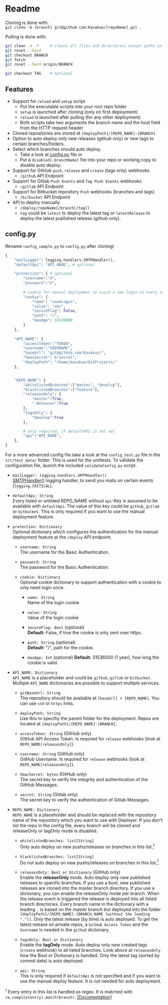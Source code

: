 # Readme

Cloning is done with:  
`git clone -b [branch] git@github.com:Kavakuo/[repoName].git .`

Pulling is done with:
```bash
git clean -d -f     # cleans all files and directories except paths in ignore file
git reset --hard
git checkout BRANCH
git fetch
git reset --hard origin/BRANCH

git checkout TAG    # optional
```

## Features
* Support for `reload` and `setup` script
    * Put the executable scripts into your root repo folder
    * `setup` is launched after cloning (only on first deployment)
    * `reload` is launched after pulling (for any other deployment)
    * Both scripts take two arguments the branch name and the host field from the HTTP request header
* Cloned repositories are stored at `[deployPath]/[REPO_NAME]-[BRANCH]`
* Option to auto deploy only new releases (github only) or new tags to certain branches/folders.
* Select which branches should auto deploy.
    * Take a look at [config.py](#configpy) file or
    * Put a `disabled[-branchName]` file into your repo or working copy to disable auto deploy.
* Support for GitHub `push`, `release` and `create` (tags only) webhooks
    * `/github` API Endpoint
* Support for Gitlab `Push Events` and `Tag Push Events` webhooks
    * `/gitlab` API Endpoint
* Support for Bitbucket repository `Push` webhooks (branches and tags)
    * `/bitbucket` API Endpoint
* API to deploy manually
    * `/deploy/repoName[/branch[/tag]]`
    * `tag` could be `latest` to deploy the latest tag or `latestRelease` to deploy the latest published release (github only).


## config.py
Rename `config_sample.py` to `config.py` after cloning!

```python
{
    "mailLogger": logging.handlers.SMTPHandler(),
    "defaultApi": "API_NAME", # optional

    "protection": { # optional
        "username":"d",
        "password":"h",
        
        # cookie for manual deployment to avoid a new login on every session
        "cookie": {
            "name": "saveLogin",
            "value": "abc",
            "secureFlag": False,
            "path": "/",
            "maxAge": 31536000
        }
    },
    
    "API_NAME": {
        "accessToken":"TOKEN",
        "username":"USERNAME",
        "baseUrl": "git@github.com:Kavakuo/",
        "hmacSecret": b"secret",
        "deployPath": "/home/kavakuo/GitProjects/"
    },


    "REPO_NAME": {
        "whitelistedBranches":["master", "develop"],
        "blacklistedBranches":["feature"],
        "releasesOnly": {
            "master":True,
            ".Releases":True
        },
        "tagsOnly": {
            "develop":True
        },

        # only required, if defaultAPI is not set
        "api":"API_NAME",
    },
}
```

For a more advanced config file take a look at the `config_test.py` file in the `src/test_data/` folder. This is used for the unittests. To validate the configuration file, launch the included `validateConfig.py` script.


* `mailLogger: logging.handlers.SMTPHandler()`  
[SMTPHandler()](https://docs.python.org/3.6/library/logging.handlers.html#logging.handlers.SMTPHandler) logging handler, to send you mails on certain events (`logging.CRITICAL`).

* `defaultApi: String`  
Every listed or unlisted REPO_NAME without `api`-Key is assumed to be available with `defaultApi`. The value of this key could be `github`, `gitlab` or `bitbucket`. This is only required if you want to use the manual deployment feature.

* `protection: Dictionary`  
Optional dictionary which configures the authentication for the manual deployment feature at the `/deploy` API endpoint.

    * `username: String`  
    The username for the Basic Authentication.

    * `password: String`  
    The password for the Basic Authentication.

    * `cookie: Dictionary`  
    Optional cookie dictionary to support authentication with a cookie to only need login once.

        * `name: String`  
        Name of the login cookie

        * `value: String`  
        Value of the login cookie

        * `secureFlag: Bool` (optional)  
        **Default:** False, if true the cookie is only sent over https.

        * `path: String` (optional)  
        **Default:** "/", path for the cookie.

        * `maxAge: Int` (optional)
        **Default:** 31536000 (1 year), how long the cookie is valid.

* `API_NAME: Dictionary`  
`API_NAME` is a placeholder and could be `github`, `gitlab` or `bitbucket`. Multiple `API_NAME` dictionaries are possible to support multiple services.

    * `gitBaseUrl: String`  
    The repository should be available at `[baseUrl] + [REPO_NAME]`. You can use `ssh` or `https` links.

    * `deployPath: String`  
    Use this to specifiy the parent folder for the deployment. Repos are located at `[deployPath]/[REPO_NAME]-[BRANCH]`.

    * `accessToken: String` (GitHub only)  
    GitHub API Access Token. Is required for `release` webhooks (look at `REPO_NAME[releasesOnly]`).

    * `username: String` (GitHub only)  
    GitHub Username. Is required for `release` webhooks (look at `REPO_NAME[releasesOnly]`).    

    * `hmacSecret: bytes` (GitHub only)  
    The secret key to verify the integrity and authentication of the GitHub Messages.

    * `secret: String` (Gitlab only)  
    The secret key to verify the authentication of Gitlab Messages.
    

* `REPO_NAME: Dictionary`  
`REPO_NAME` is a placeholder and should be replaced with the repository name of the repository which you want to use with Deployer. If you don't list the repo in the config file, every branch will be cloned and releaseOnly or tagOnly mode is disabled.

    * `whitelistedBranches: list[String]`  
    Only auto deploy on new pushs/releases on branches in this list.<a href="#regex"><sup>1</sup></a>

    * `blacklistedBranches: list[String]`  
    Do not auto deploy on new pushs/releases on branches in this list.<a href="#regex"><sup>1</sup></a>

    * `releasesOnly: Bool or Dictionary` (GitHub only)  
    Enable the **releaseOnly** mode. Auto deploy only new published releases to specific branches. If you use a bool, new published releases are cloned into the master branch directory. If you use a dictionary, you can enable the releaseOnly mode per branch. When the release event is triggered the release is deployed into all listed branch directories. Every branch name in the dictionary with a leading `.` is based on the master branch but deployed into the folder `[deployPath]/[REPO_NAME]-[BRANCH_NAME (without the leading ".")]`. Only the latest release (by time) is auto deployed. To get the latest release on private repos, a `GitHub Access Token` and the `Username` is needed in the `github` dictionary.

    * `tagsOnly: Bool or Dictionary`  
    Enable the **tagOnly** mode. Auto deploy only new created tags (`create` webhook) to all listed branches. Look above at `releasesOnly` how the Bool or Dictionary is handled. Only the latest tag (sorted by commit date) is auto deployed.

    * `api: String`  
    This is only required if `defaultApi` is not specified and if you want to use the manual deploy feature. It is not needed for auto deployment.


<a name="regex"><sup>1</sup></a> Every entry in this list is handled as regex. It is matched with `re.compile(entry).match(branch)`. [\[Documentation\]](https://docs.python.org/3.6/library/re.html#re.match)

